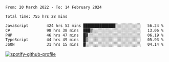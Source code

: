 <!--START_SECTION:waka-->

```txt
From: 20 March 2022 - To: 14 February 2024

Total Time: 755 hrs 28 mins

JavaScript        424 hrs 52 mins ██████████████░░░░░░░░░░░   56.24 %
C#                98 hrs 38 mins  ███▒░░░░░░░░░░░░░░░░░░░░░   13.06 %
PHP               46 hrs 47 mins  █▓░░░░░░░░░░░░░░░░░░░░░░░   06.19 %
TypeScript        44 hrs 49 mins  █▒░░░░░░░░░░░░░░░░░░░░░░░   05.93 %
JSON              31 hrs 15 mins  █░░░░░░░░░░░░░░░░░░░░░░░░   04.14 %
```

<!--END_SECTION:waka-->
[![spotify-github-profile](https://spotify-github-profile.vercel.app/api/view?uid=c00zprrvy9xiloa9qnco3hmng&cover_image=true&theme=novatorem&show_offline=false&background_color=121212&bar_color=53b14f&bar_color_cover=false)](https://spotify-github-profile.vercel.app/api/view?uid=c00zprrvy9xiloa9qnco3hmng&redirect=true)



